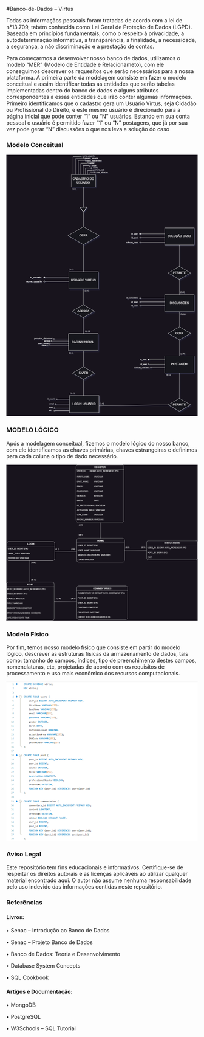 #Banco-de-Dados – Virtus

Todas as informaçãos pessoais foram tratadas de acordo com a lei de n°13.709, tabém conhecida como Lei Geral de Proteção de Dados (LGPD). Baseada em princípios fundamentais, como o respeito à privacidade, a autodeterminação informativa, a transparência, a finalidade, a necessidade, a segurança, a não discriminação e a prestação de contas.


Para começarmos a desenvolver nosso banco de dados, utilizamos o modelo “MER” (Modelo de Entidade e Relacionameto), com ele conseguimos descrever os requesitos que serão necessários para a nossa plataforma. 
A primeira parte da modelagem consiste em fazer o modelo conceitual e assim identificar todas as entidades que serão tabelas implementadas dentro do banco de dados e alguns atributos correspondentes a essas entidades que irão conter algumas informações. Primeiro identificamos que o cadastro gera um Usuário Virtus, seja Cidadão ou Profissional do Direito, e este mesmo usuário é direcionado para a página inicial que pode conter “1” ou “N” usuários. Estando em sua conta pessoal o usuário é permitido fazer “1” ou “N” postagens, que já por sua vez pode gerar “N” discussões o que nos leva a solução do caso

### Modelo Conceitual

![Modelo Conceitual](Modelo_Conceitual_Virtus.png)





### MODELO LÓGICO

Após a modelagem conceitual, fizemos o modelo lógico do nosso banco, com ele identificamos as chaves primárias, chaves estrangeiras e definimos para cada coluna o tipo de dado necessário. 

![Modelo lógico](Modelo_Logico_Virtus.png)

### Modelo Físico

Por fim, temos nosso modelo físico que consiste em partir do modelo lógico,
descrever as estruturas físicas da armazenamento de dados, tais como: tamanho de campos, índices, tipo de preenchimento destes campos, nomenclaturas, etc, projetadas de acordo com os requisitos de processamento e uso mais econômico dos recursos computacionais.

![Modelo físico](Modelo_Fisico_Virtus.png)

### Aviso Legal

Este repositório tem fins educacionais e informativos. Certifique-se de respeitar os direitos autorais e as licenças aplicáveis ao utilizar qualquer material encontrado aqui. O autor não assume nenhuma responsabilidade pelo uso indevido das informações contidas neste repositório.

### Referências

#### Livros:
•	Senac – Introdução ao Banco de Dados

•	Senac – Projeto Banco de Dados

•	Banco de Dados: Teoria e Desenvolvimento

•	Database System Concepts

•	SQL Cookbook 


#### Artigos e Documentação: 
•	MongoDB

•	PostgreSQL

•	W3Schools – SQL Tutorial
